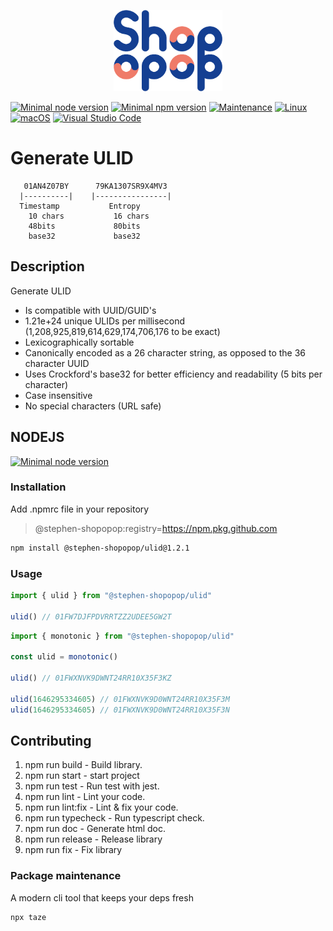 <p align="center">
    <img src="./shopopop.png"
        height="130">
</p>

[![Minimal node version](https://img.shields.io/static/v1?label=node&message=%3E=14.16&logo=node.js&color)](https://nodejs.org/about/releases/)
[![Minimal npm version](https://img.shields.io/static/v1?label=npm&message=%3E=6.14.12&logo=npm&color)](https://github.com/npm/cli/releases)
[![Maintenance](https://img.shields.io/badge/Maintained%3F-yes-green.svg)](https://GitHub.com/Naereen/StrapDown.js/graphs/commit-activity)
[![Linux](https://svgshare.com/i/Zhy.svg)](https://svgshare.com/i/Zhy.svg)
[![macOS](https://svgshare.com/i/ZjP.svg)](https://svgshare.com/i/ZjP.svg)
[![Visual Studio Code](https://img.shields.io/badge/--007ACC?logo=visual%20studio%20code&logoColor=ffffff)](https://code.visualstudio.com/)

# Generate ULID

```
   01AN4Z07BY      79KA1307SR9X4MV3
  |----------|    |----------------|
  Timestamp           Entropy
    10 chars           16 chars
    48bits             80bits
    base32             base32
```

## Description

Generate ULID

- Is compatible with UUID/GUID's
- 1.21e+24 unique ULIDs per millisecond (1,208,925,819,614,629,174,706,176 to be exact)
- Lexicographically sortable
- Canonically encoded as a 26 character string, as opposed to the 36 character UUID
- Uses Crockford's base32 for better efficiency and readability (5 bits per character)
- Case insensitive
- No special characters (URL safe)

## NODEJS

[![Minimal node version](https://img.shields.io/static/v1?label=node&message=%3E=12&logo=node.js&color)](https://nodejs.org/about/releases/)

### Installation

Add .npmrc file in your repository

> @stephen-shopopop:registry=https://npm.pkg.github.com


```bash
npm install @stephen-shopopop/ulid@1.2.1
```

### Usage

```ts
import { ulid } from "@stephen-shopopop/ulid"

ulid() // 01FW7DJFPDVRRTZZ2UDEE5GW2T
```

```ts
import { monotonic } from "@stephen-shopopop/ulid"

const ulid = monotonic()

ulid() // 01FWXNVK9DWNT24RR10X35F3KZ

ulid(1646295334605) // 01FWXNVK9D0WNT24RR10X35F3M
ulid(1646295334605) // 01FWXNVK9D0WNT24RR10X35F3N
```

## Contributing

1. npm run build -  Build library.
2. npm run start - start project
3. npm run test - Run test with jest.
4. npm run lint - Lint your code.
5. npm run lint:fix - Lint & fix your code.
6. npm run typecheck - Run typescript check.
7. npm run doc - Generate html doc.
8. npm run release - Release library
9. npm run fix - Fix library

### Package maintenance

A modern cli tool that keeps your deps fresh

```bash
npx taze
```

